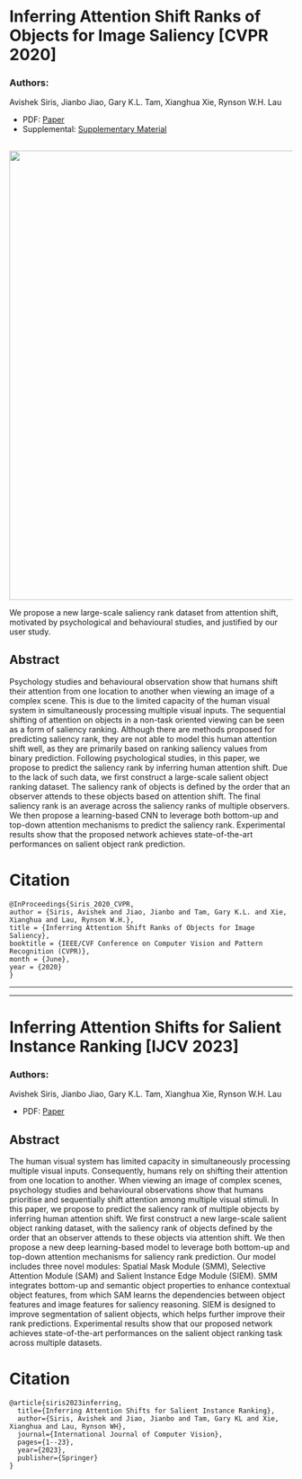 # Inferring Attention Shift Ranks of Objects for Image Saliency [CVPR 2020]

### Authors:
Avishek Siris, Jianbo Jiao, Gary K.L. Tam, Xianghua Xie, Rynson W.H. Lau

+ PDF: [Paper](http://openaccess.thecvf.com/content_CVPR_2020/papers/Siris_Inferring_Attention_Shift_Ranks_of_Objects_for_Image_Saliency_CVPR_2020_paper.pdf)
+ Supplemental: [Supplementary Material](http://openaccess.thecvf.com/content_CVPR_2020/supplemental/Siris_Inferring_Attention_Shift_CVPR_2020_supplemental.pdf)

##
<p align="center">
<img src="https://github.com/SirisAvishek/Inferring-Attention-Shift-Ranks/blob/master/images/saliency_rank_data_compare.png" width="800"/>
</p>

We propose a new large-scale saliency rank dataset from attention shift, motivated by psychological and behavioural studies, and justified by our user study.

## Abstract
Psychology studies and behavioural observation show that humans shift their attention from one location to another when viewing an image of a complex scene. This is due to the limited capacity of the human visual system in simultaneously processing multiple visual inputs. The sequential shifting of attention on objects in a non-task oriented viewing can be seen as a form of saliency ranking. Although there are methods proposed for predicting saliency rank, they are not able to model this human attention shift well, as they are primarily based on ranking saliency values from binary prediction. Following psychological studies, in this paper, we propose to predict the saliency rank by inferring human attention shift. Due to the lack of such data, we first construct a large-scale salient object ranking dataset. The saliency rank of objects is defined by the order that an observer attends to these objects based on attention shift. The final saliency rank is an average across the saliency ranks of multiple observers. We then propose a learning-based CNN to leverage both bottom-up and top-down attention mechanisms to predict the saliency rank. Experimental results show that the proposed network achieves state-of-the-art performances on salient object rank prediction. 


# Citation
```
@InProceedings{Siris_2020_CVPR,
author = {Siris, Avishek and Jiao, Jianbo and Tam, Gary K.L. and Xie, Xianghua and Lau, Rynson W.H.},
title = {Inferring Attention Shift Ranks of Objects for Image Saliency},
booktitle = {IEEE/CVF Conference on Computer Vision and Pattern Recognition (CVPR)},
month = {June},
year = {2020}
}
```


---
---


# Inferring Attention Shifts for Salient Instance Ranking [IJCV 2023]

### Authors:
Avishek Siris, Jianbo Jiao, Gary K.L. Tam, Xianghua Xie, Rynson W.H. Lau

+ PDF: [Paper](https://link.springer.com/content/pdf/10.1007/s11263-023-01906-7.pdf)

## Abstract
The human visual system has limited capacity in simultaneously processing multiple visual inputs. Consequently, humans rely on shifting their attention from one location to another. When viewing an image of complex scenes, psychology studies and behavioural observations show that humans prioritise and sequentially shift attention among multiple visual stimuli. In this paper, we propose to predict the saliency rank of multiple objects by inferring human attention shift. We first construct a new large-scale salient object ranking dataset, with the saliency rank of objects defined by the order that an observer attends to these objects via attention shift. We then propose a new deep learning-based model to leverage both bottom-up and top-down attention mechanisms for saliency rank prediction. Our model includes three novel modules: Spatial Mask Module (SMM), Selective Attention Module (SAM) and Salient Instance Edge Module (SIEM). SMM integrates bottom-up and semantic object properties to enhance contextual object features, from which SAM learns the dependencies between object features and image features for saliency reasoning. SIEM is designed to improve segmentation of salient objects, which helps further improve their rank predictions. Experimental results show that our proposed network achieves state-of-the-art performances on the salient object ranking task across multiple datasets.

# Citation
```
@article{siris2023inferring,
  title={Inferring Attention Shifts for Salient Instance Ranking},
  author={Siris, Avishek and Jiao, Jianbo and Tam, Gary KL and Xie, Xianghua and Lau, Rynson WH},
  journal={International Journal of Computer Vision},
  pages={1--23},
  year={2023},
  publisher={Springer}
}
```











